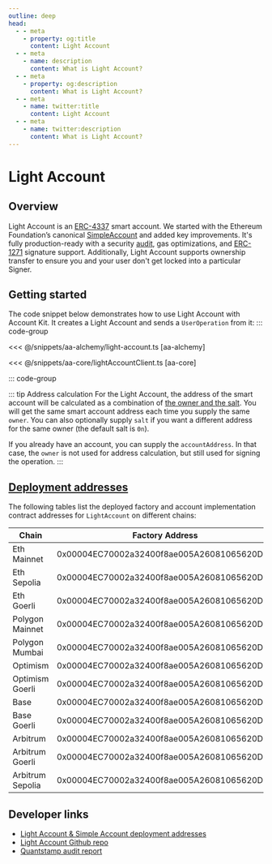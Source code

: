 ```yaml
---
outline: deep
head:
  - - meta
    - property: og:title
      content: Light Account
  - - meta
    - name: description
      content: What is Light Account?
  - - meta
    - property: og:description
      content: What is Light Account?
  - - meta
    - name: twitter:title
      content: Light Account
  - - meta
    - name: twitter:description
      content: What is Light Account?
---
```


# Light Account

## Overview

Light Account is an [ERC-4337](https://eips.ethereum.org/EIPS/eip-4337) smart account. We started with the Ethereum Foundation’s canonical [SimpleAccount](https://github.com/eth-infinitism/account-abstraction/blob/develop/contracts/samples/SimpleAccount.sol) and added key improvements. It's fully production-ready with a security [audit](https://github.com/alchemyplatform/light-account/blob/main/Quantstamp-Audit.pdf), gas optimizations, and [ERC-1271](https://eips.ethereum.org/EIPS/eip-1271) signature support. Additionally, Light Account supports ownership transfer to ensure you and your user don't get locked into a particular Signer.

## Getting started

The code snippet below demonstrates how to use Light Account with Account Kit. It creates a Light Account and sends a `UserOperation` from it:
::: code-group

<<< @/snippets/aa-alchemy/light-account.ts [aa-alchemy]

<<< @/snippets/aa-core/lightAccountClient.ts [aa-core]

::: code-group

::: tip Address calculation
For the Light Account, the address of the smart account will be calculated as a combination of [the owner and the salt](https://github.com/alchemyplatform/light-account/blob/main/src/LightAccountFactory.sol#L24-L33). You will get the same smart account address each time you supply the same `owner`. You can also optionally supply `salt` if you want a different address for the same owner (the default salt is `0n`).

If you already have an account, you can supply the `accountAddress`. In that case, the `owner` is not used for address calculation, but still used for signing the operation.
:::

## [Deployment addresses](https://github.com/alchemyplatform/light-account/blob/v1.1.0/Deployments.md)

The following tables list the deployed factory and account implementation contract addresses for `LightAccount` on different chains:

| Chain            | Factory Address                            | Account Implementation                     |
| ---------------- | ------------------------------------------ | ------------------------------------------ |
| Eth Mainnet      | 0x00004EC70002a32400f8ae005A26081065620D20 | 0xae8c656ad28F2B59a196AB61815C16A0AE1c3cba |
| Eth Sepolia      | 0x00004EC70002a32400f8ae005A26081065620D20 | 0xae8c656ad28F2B59a196AB61815C16A0AE1c3cba |
| Eth Goerli       | 0x00004EC70002a32400f8ae005A26081065620D20 | 0xae8c656ad28F2B59a196AB61815C16A0AE1c3cba |
| Polygon Mainnet  | 0x00004EC70002a32400f8ae005A26081065620D20 | 0xae8c656ad28F2B59a196AB61815C16A0AE1c3cba |
| Polygon Mumbai   | 0x00004EC70002a32400f8ae005A26081065620D20 | 0xae8c656ad28F2B59a196AB61815C16A0AE1c3cba |
| Optimism         | 0x00004EC70002a32400f8ae005A26081065620D20 | 0xae8c656ad28F2B59a196AB61815C16A0AE1c3cba |
| Optimism Goerli  | 0x00004EC70002a32400f8ae005A26081065620D20 | 0xae8c656ad28F2B59a196AB61815C16A0AE1c3cba |
| Base             | 0x00004EC70002a32400f8ae005A26081065620D20 | 0xae8c656ad28F2B59a196AB61815C16A0AE1c3cba |
| Base Goerli      | 0x00004EC70002a32400f8ae005A26081065620D20 | 0xae8c656ad28F2B59a196AB61815C16A0AE1c3cba |
| Arbitrum         | 0x00004EC70002a32400f8ae005A26081065620D20 | 0xae8c656ad28F2B59a196AB61815C16A0AE1c3cba |
| Arbitrum Goerli  | 0x00004EC70002a32400f8ae005A26081065620D20 | 0xae8c656ad28F2B59a196AB61815C16A0AE1c3cba |
| Arbitrum Sepolia | 0x00004EC70002a32400f8ae005A26081065620D20 | 0xae8c656ad28F2B59a196AB61815C16A0AE1c3cba |

## Developer links

- [Light Account & Simple Account deployment addresses](/smart-accounts/accounts/deployment-addresses)
- [Light Account Github repo](https://github.com/alchemyplatform/light-account)
- [Quantstamp audit report](https://github.com/alchemyplatform/light-account/blob/main/Quantstamp-Audit.pdf)
